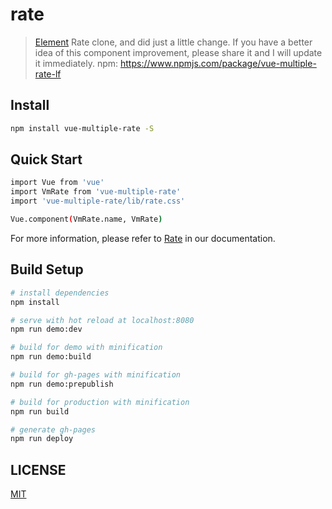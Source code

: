 # rate

> [Element](https://github.com/ElemeFE/element) Rate clone, and did just a little change. If you have a better idea of this component improvement, please share it and I will update it immediately.
npm:  <https://www.npmjs.com/package/vue-multiple-rate-lf>

## Install

```bash
npm install vue-multiple-rate -S
```

## Quick Start

```bash
import Vue from 'vue'
import VmRate from 'vue-multiple-rate'
import 'vue-multiple-rate/lib/rate.css'

Vue.component(VmRate.name, VmRate)
```

For more information, please refer to [Rate](http://customElementUI.github.io/rate) in our documentation.

## Build Setup

``` bash
# install dependencies
npm install

# serve with hot reload at localhost:8080
npm run demo:dev

# build for demo with minification
npm run demo:build

# build for gh-pages with minification
npm run demo:prepublish

# build for production with minification
npm run build

# generate gh-pages
npm run deploy
```

## LICENSE

[MIT](http://opensource.org/licenses/MIT)

